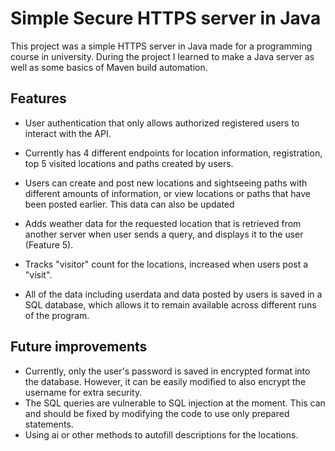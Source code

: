 # Simple Secure HTTPS server in Java

This project was a simple HTTPS server in Java made for a programming course in university. During the project I learned to make a Java server as well as some basics of Maven build automation.


## Features

- User authentication that only allows authorized registered users to interact with the API.

- Currently has 4 different endpoints for location information, registration, top 5 visited locations and paths created by users.

- Users can create and post new locations and sightseeing paths with different amounts of information, or view locations or paths that have been posted earlier. This data can also be updated

- Adds weather data for the requested location that is retrieved from another server when user sends a query, and displays it to the user (Feature 5).

- Tracks "visitor" count for the locations, increased when users post a "visit".

- All of the data including userdata and data posted by users is saved in a SQL database, which allows it to remain available across different runs of the program.


## Future improvements
- Currently, only the user's password is saved in encrypted format into the database. However, it can be easily modified to also encrypt the username for extra security.
- The SQL queries are vulnerable to SQL injection at the moment. This can and should be fixed by modifying the code to use only prepared statements.
- Using ai or other methods to autofill descriptions for the locations.

